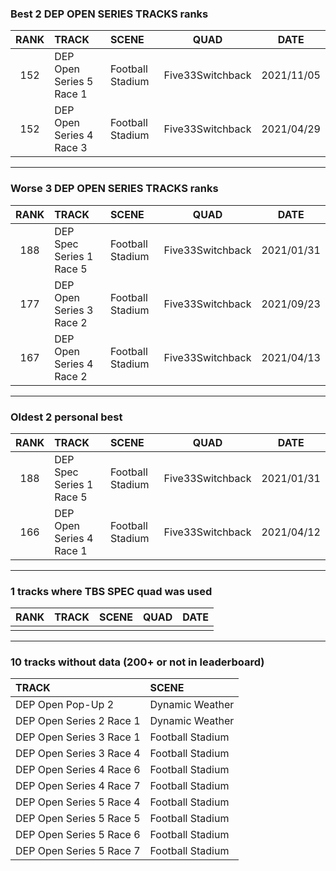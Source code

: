 ### Best 2 DEP OPEN SERIES TRACKS ranks
|RANK|TRACK|SCENE|QUAD|DATE|
|:---:|:---|:---|:---:|:---:|
|152|DEP Open Series 5 Race 1|Football Stadium|Five33Switchback|2021/11/05|
|152|DEP Open Series 4 Race 3|Football Stadium|Five33Switchback|2021/04/29|
---
### Worse 3 DEP OPEN SERIES TRACKS ranks
|RANK|TRACK|SCENE|QUAD|DATE|
|:---:|:---|:---|:---:|:---:|
|188|DEP Spec Series 1 Race 5|Football Stadium|Five33Switchback|2021/01/31|
|177|DEP Open Series 3 Race 2|Football Stadium|Five33Switchback|2021/09/23|
|167|DEP Open Series 4 Race 2|Football Stadium|Five33Switchback|2021/04/13|
---
### Oldest 2 personal best
|RANK|TRACK|SCENE|QUAD|DATE|
|:---:|:---|:---|:---:|:---:|
|188|DEP Spec Series 1 Race 5|Football Stadium|Five33Switchback|2021/01/31|
|166|DEP Open Series 4 Race 1|Football Stadium|Five33Switchback|2021/04/12|
---
### 1 tracks where TBS SPEC quad was used
|RANK|TRACK|SCENE|QUAD|DATE|
|:---:|:---|:---|:---:|:---:|
||||||
---
### 10 tracks without data (200+ or not in leaderboard)
|TRACK|SCENE|
|:---|:---|
|DEP Open Pop-Up 2|Dynamic Weather|
|DEP Open Series 2 Race 1|Dynamic Weather|
|DEP Open Series 3 Race 1|Football Stadium|
|DEP Open Series 3 Race 4|Football Stadium|
|DEP Open Series 4 Race 6|Football Stadium|
|DEP Open Series 4 Race 7|Football Stadium|
|DEP Open Series 5 Race 4|Football Stadium|
|DEP Open Series 5 Race 5|Football Stadium|
|DEP Open Series 5 Race 6|Football Stadium|
|DEP Open Series 5 Race 7|Football Stadium|
